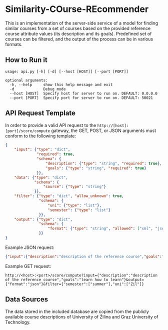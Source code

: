 # Similarity-COurse-REcommender

This is an implementation of the server-side service of a model for finding similar courses from a set of courses based on the provided reference course attribute values (its description and its goals). Predefined set of courses can be filtered, and the output of the process can be in various formats.

## How to Run it

```
usage: api.py [-h] [-d] [--host [HOST]] [--port [PORT]]

optional arguments:
  -h, --help     show this help message and exit
  -d             Debug mode
  --host [HOST]  Specify host for server to run on. DEFAULT: 0.0.0.0
  --port [PORT]  Specify port for server to run on. DEFAULT: 50021
```

## API Request Template

In order to provide a valid API request to the `http://[host]:[port]/score/compute` gateway, the GET, POST, or JSON arguments must conform to the following template:

```json
{
    "input": {"type": "dict",
              "required": true,
              "schema": {
                  "description": {"type": "string", "required": true},
                  "goals": {"type": "string", "required": true}
              }},
    "data": {"type": "dict",
             "schema": {
                 "source": {"type": "string"}
             }},
    "filter": {"type": "dict", "allow_unknown": true,
               "schema": {
                   "uni": {"type": "list"},
                   "semester": {"type": "list"}
               }},
    "output": {"type": "dict",
               "schema": {
                   "format": {"type": "string", "allowed": ["xml", "json", "csv"]}
               }}
}
```

Example JSON request:

```json
{"input":{"description":"description of the reference course","goals":"learn how to learn"},"output":{"format":"json"},"filter":{"semester":["winter"]}}
```

Example GET request:

```
http://<host>:<port>/score/compute?input={"description":"description of the reference course","goals":"learn how to learn"}&output={"format":"json"}&filter={"semester":["summer"],"uni":["Zil"]}
```

## Data Sources

The data stored in the included database are copied from the publicly available course descriptions of University of Žilina and Graz University of Technology.
